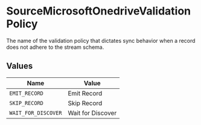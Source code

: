 # SourceMicrosoftOnedriveValidationPolicy

The name of the validation policy that dictates sync behavior when a record does not adhere to the stream schema.


## Values

| Name                | Value               |
| ------------------- | ------------------- |
| `EMIT_RECORD`       | Emit Record         |
| `SKIP_RECORD`       | Skip Record         |
| `WAIT_FOR_DISCOVER` | Wait for Discover   |